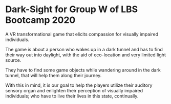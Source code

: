 # Dark-Sight for Group W of LBS Bootcamp 2020
A VR transformational game that elicits compassion for visually impaired individuals.

The game is about a person who wakes up in a
dark tunnel and has to find their way out into
daylight, with the aid of eco-location and very
limited light source.

They have to find some game objects
while wandering around in the dark tunnel, that
will help them along their journey.

With this in mind, it
is our goal to help the players utilize their auditory
sensory organ and enlighten their perception of
visually impaired individuals; who have to live
their lives in this state, continually.
